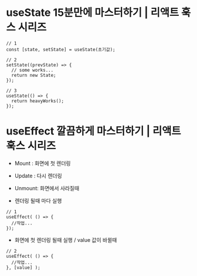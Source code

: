 # useState 15분만에 마스터하기 | 리액트 훅스 시리즈
```
// 1
const [state, setState] = useState(초기값);

// 2
setState((prevState) => {
  // some works...
  return new State;
});

// 3
useState(() => {
  return heavyWorks();
});
```

# useEffect 깔끔하게 마스터하기 | 리액트 훅스 시리즈
- Mount : 화면에 첫 렌더링
- Update : 다시 렌더링
- Unmount: 화면에서 사라질때

- 렌더링 될때 마다 실행
```
// 1
useEffect( () => {
  //작업... 
});
```

- 화면에 첫 렌더링 될때 실행 / value 값이 바뀔때
```
// 2
useEffect( () => {
  //작업...
}, [value] );
```

